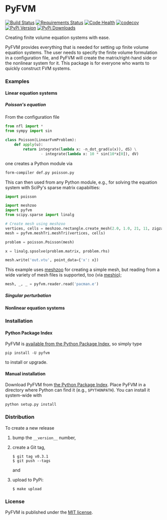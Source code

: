 # PyFVM

[![Build Status](https://travis-ci.org/nschloe/pyfvm.svg?branch=master)](https://travis-ci.org/nschloe/pyfvm)
[![Requirements Status](https://requires.io/github/nschloe/pyfvm/requirements.svg?branch=master)](https://requires.io/github/nschloe/pyfvm/requirements/?branch=master)
[![Code Health](https://landscape.io/github/nschloe/pyfvm/master/landscape.png)](https://landscape.io/github/nschloe/pyfvm/master)
[![codecov](https://codecov.io/gh/nschloe/pyfvm/branch/master/graph/badge.svg)](https://codecov.io/gh/nschloe/pyfvm)
[![PyPi Version](https://img.shields.io/pypi/v/pyfvm.svg)](https://pypi.python.org/pypi/pyfvm)
[![PyPi Downloads](https://img.shields.io/pypi/dm/pyfvm.svg)](https://pypi.python.org/pypi/pyfvm)

Creating finite volume equation systems with ease.

PyFVM provides everything that is needed for setting up finite volume equation
systems. The user needs to specify the finite volume formulation in a
configuration file, and PyFVM will create the matrix/right-hand side or the
nonlinear system for it. This package is for everyone who wants to quickly
construct FVM systems.

### Examples

#### Linear equation systems

##### Poisson's equation

From the configuration file
```python
from nfl import *
from sympy import sin

class Poisson(LinearFvmProblem):
    def apply(u):
        return integrate(lambda x: -n_dot_grad(u(x)), dS) \
                - integrate(lambda x: 10 * sin(10*x[0]), dV)
```
one creates a Python module via
```bash
form-compiler def.py poisson.py
```
This can then used from any Python module, e.g., for solving the equation
system with SciPy's sparse matrix capabilties:
```python
import poisson

import meshzoo
import pyfvm
from scipy.sparse import linalg

# Create mesh using meshzoo
vertices, cells = meshzoo.rectangle.create_mesh(2.0, 1.0, 21, 11, zigzag=True)
mesh = pyfvm.meshTri.meshTri(vertices, cells)

problem = poisson.Poisson(mesh)

x = linalg.spsolve(problem.matrix, problem.rhs)

mesh.write('out.vtu', point_data={'x': x})
```
This example uses [meshzoo](https://pypi.python.org/pypi/meshzoo) for creating
a simple mesh, but reading from a wide variety of mesh files is supported, too
(via [meshio](https://pypi.python.org/pypi/meshio));
```python
mesh, _, _ = pyfvm.reader.read('pacman.e')
```

##### Singular perturbation

#### Nonlinear equation systems

### Installation

#### Python Package Index

PyFVM is [available from the Python Package
Index](https://pypi.python.org/pypi/pyfvm/), so simply type
```
pip install -U pyfvm
```
to install or upgrade.

#### Manual installation

Download PyFVM from
[the Python Package Index](https://pypi.python.org/pypi/pyfvm/).
Place PyFVM in a directory where Python can find it (e.g.,
`$PYTHONPATH`).  You can install it system-wide with
```
python setup.py install
```

### Distribution

To create a new release

1. bump the `__version__` number,

2. create a Git tag,
    ```
    $ git tag v0.3.1
    $ git push --tags
    ```
    and

3. upload to PyPi:
    ```
    $ make upload
    ```

### License

PyFVM is published under the [MIT license](https://en.wikipedia.org/wiki/MIT_License).
